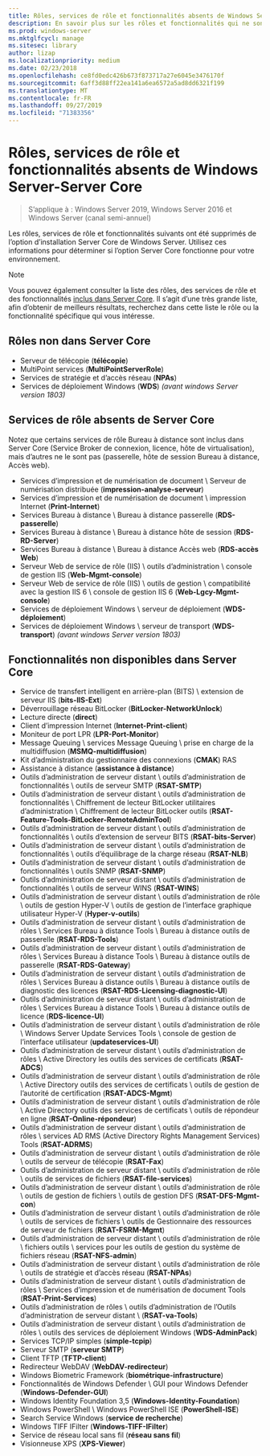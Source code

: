 ```yaml
---
title: Rôles, services de rôle et fonctionnalités absents de Windows Server-Server Core
description: En savoir plus sur les rôles et fonctionnalités qui ne sont pas inclus dans l’option d’installation minimale de Windows Server.
ms.prod: windows-server
ms.mktglfcycl: manage
ms.sitesec: library
author: lizap
ms.localizationpriority: medium
ms.date: 02/23/2018
ms.openlocfilehash: ce8fd0edc426b673f873717a27e6045e3476170f
ms.sourcegitcommit: 6aff3d88ff22ea141a6ea6572a5ad8dd6321f199
ms.translationtype: MT
ms.contentlocale: fr-FR
ms.lasthandoff: 09/27/2019
ms.locfileid: "71383356"
---
```

# <a name="roles-role-services-and-features-not-in-windows-server---server-core"></a>Rôles, services de rôle et fonctionnalités absents de Windows Server-Server Core

> S’applique à : Windows Server 2019, Windows Server 2016 et Windows Server (canal semi-annuel)

Les rôles, services de rôle et fonctionnalités suivants ont été supprimés de l’option d’installation Server Core de Windows Server. Utilisez ces informations pour déterminer si l’option Server Core fonctionne pour votre environnement.

> [!NOTE]
> Vous pouvez également consulter la liste des rôles, des services de rôle et des fonctionnalités [inclus dans Server Core](server-core-roles-and-services.md). Il s’agit d’une très grande liste, afin d’obtenir de meilleurs résultats, recherchez dans cette liste le rôle ou la fonctionnalité spécifique qui vous intéresse.

## <a name="roles-not-in-server-core"></a>Rôles non dans Server Core

- Serveur de télécopie (**télécopie**)
- MultiPoint services (**MultiPointServerRole**)
- Services de stratégie et d’accès réseau (**NPAs**)
- Services de déploiement Windows (**WDS**) *(avant windows Server version 1803)*

## <a name="role-services-not-in-server-core"></a>Services de rôle absents de Server Core
Notez que certains services de rôle Bureau à distance sont inclus dans Server Core (Service Broker de connexion, licence, hôte de virtualisation), mais d’autres ne le sont pas (passerelle, hôte de session Bureau à distance, Accès web).

- Services d’impression et de numérisation de document \ Serveur de numérisation distribuée (**impression-analyse-serveur**)
- Services d’impression et de numérisation de document \ impression Internet (**Print-Internet**)
- Services Bureau à distance \ Bureau à distance passerelle (**RDS-passerelle**)
- Services Bureau à distance \ Bureau à distance hôte de session (**RDS-RD-Server**)
- Services Bureau à distance \ Bureau à distance Accès web (**RDS-accès Web**)
- Serveur Web de service de rôle (IIS) \ outils d’administration \ console de gestion IIS (**Web-Mgmt-console**)
- Serveur Web de service de rôle (IIS) \ outils de gestion \ compatibilité avec la gestion IIS 6 \ console de gestion IIS 6 (**Web-Lgcy-Mgmt-console**)
- Services de déploiement Windows \ serveur de déploiement (**WDS-déploiement**)
- Services de déploiement Windows \ serveur de transport (**WDS-transport**) *(avant windows Server version 1803)*

## <a name="features-not-in-server-core"></a>Fonctionnalités non disponibles dans Server Core
- Service de transfert intelligent en arrière-plan (BITS) \ extension de serveur IIS (**bits-IIS-Ext**)
- Déverrouillage réseau BitLocker (**BitLocker-NetworkUnlock**)
- Lecture directe (**direct**)
- Client d’impression Internet (**Internet-Print-client**)
- Moniteur de port LPR (**LPR-Port-Monitor**)
- Message Queuing \ services Message Queuing \ prise en charge de la multidiffusion (**MSMQ-multidiffusion**)
- Kit d’administration du gestionnaire des connexions (**CMAK**) RAS
- Assistance à distance (**assistance à distance**)
- Outils d’administration de serveur distant \ outils d’administration de fonctionnalités \ outils de serveur SMTP (**RSAT-SMTP**)
- Outils d’administration de serveur distant \ outils d’administration de fonctionnalités \ Chiffrement de lecteur BitLocker utilitaires d’administration \ Chiffrement de lecteur BitLocker outils (**RSAT-Feature-Tools-BitLocker-RemoteAdminTool**)
- Outils d’administration de serveur distant \ outils d’administration de fonctionnalités \ outils d’extension de serveur BITS (**RSAT-bits-Server**)
- Outils d’administration de serveur distant \ outils d’administration de fonctionnalités \ outils d’équilibrage de la charge réseau (**RSAT-NLB**)
- Outils d’administration de serveur distant \ outils d’administration de fonctionnalités \ outils SNMP (**RSAT-SNMP**)
- Outils d’administration de serveur distant \ outils d’administration de fonctionnalités \ outils de serveur WINS (**RSAT-WINS**)
- Outils d’administration de serveur distant \ outils d’administration de rôle \ outils de gestion Hyper-V \ outils de gestion de l’interface graphique utilisateur Hyper-V (**Hyper-v-outils**)
- Outils d’administration de serveur distant \ outils d’administration de rôles \ Services Bureau à distance Tools \ Bureau à distance outils de passerelle (**RSAT-RDS-Tools**)
- Outils d’administration de serveur distant \ outils d’administration de rôles \ Services Bureau à distance Tools \ Bureau à distance outils de passerelle (**RSAT-RDS-Gateway**)
- Outils d’administration de serveur distant \ outils d’administration de rôles \ Services Bureau à distance outils \ Bureau à distance outils de diagnostic des licences (**RSAT-RDS-Licensing-diagnostic-UI**)
- Outils d’administration de serveur distant \ outils d’administration de rôles \ Services Bureau à distance Tools \ Bureau à distance outils de licence (**RDS-licence-UI**)
- Outils d’administration de serveur distant \ outils d’administration de rôle \ Windows Server Update Services Tools \ console de gestion de l’interface utilisateur (**updateservices-UI**)
- Outils d’administration de serveur distant \ outils d’administration de rôles \ Active Directory les outils des services de certificats (**RSAT-ADCS**)
- Outils d’administration de serveur distant \ outils d’administration de rôle \ Active Directory outils des services de certificats \ outils de gestion de l’autorité de certification (**RSAT-ADCS-Mgmt**)
- Outils d’administration de serveur distant \ outils d’administration de rôle \ Active Directory outils des services de certificats \ outils de répondeur en ligne (**RSAT-Online-répondeur**)
- Outils d’administration de serveur distant \ outils d’administration de rôles \ services AD RMS (Active Directory Rights Management Services) Tools (**RSAT-ADRMS**)
- Outils d’administration de serveur distant \ outils d’administration de rôle \ outils de serveur de télécopie (**RSAT-Fax**)
- Outils d’administration de serveur distant \ outils d’administration de rôle \ outils de services de fichiers (**RSAT-file-services**)
- Outils d’administration de serveur distant \ outils d’administration de rôle \ outils de gestion de fichiers \ outils de gestion DFS (**RSAT-DFS-Mgmt-con**)
- Outils d’administration de serveur distant \ outils d’administration de rôle \ outils de services de fichiers \ outils de Gestionnaire des ressources de serveur de fichiers (**RSAT-FSRM-Mgmt**)
- Outils d’administration de serveur distant \ outils d’administration de rôle \ fichiers outils \ services pour les outils de gestion du système de fichiers réseau (**RSAT-NFS-admin**)
- Outils d’administration de serveur distant \ outils d’administration de rôle \ outils de stratégie et d’accès réseau (**RSAT-NPAs**)
- Outils d’administration de serveur distant \ outils d’administration de rôles \ Services d’impression et de numérisation de document Tools (**RSAT-Print-Services**)
- Outils d’administration de rôles \ outils d’administration de l’Outils d’administration de serveur distant \ (**RSAT-va-Tools**)
- Outils d’administration de serveur distant \ outils d’administration de rôles \ outils des services de déploiement Windows (**WDS-AdminPack**)
- Services TCP/IP simples (**simple-tcpip**)
- Serveur SMTP (**serveur SMTP**)
- Client TFTP (**TFTP-client**)
- Redirecteur WebDAV (**WebDAV-redirecteur**)
- Windows Biometric Framework (**biométrique-infrastructure**)
- Fonctionnalités de Windows Defender \ GUI pour Windows Defender (**Windows-Defender-GUI**)
- Windows Identity Foundation 3,5 (**Windows-Identity-Foundation**)
- Windows PowerShell \ Windows PowerShell ISE (**PowerShell-ISE**)
- Search Service Windows (**service de recherche**)
- Windows TIFF IFilter (**Windows-TIFF-IFilter**)
- Service de réseau local sans fil (**réseau sans fil**)
- Visionneuse XPS (**XPS-Viewer**)
